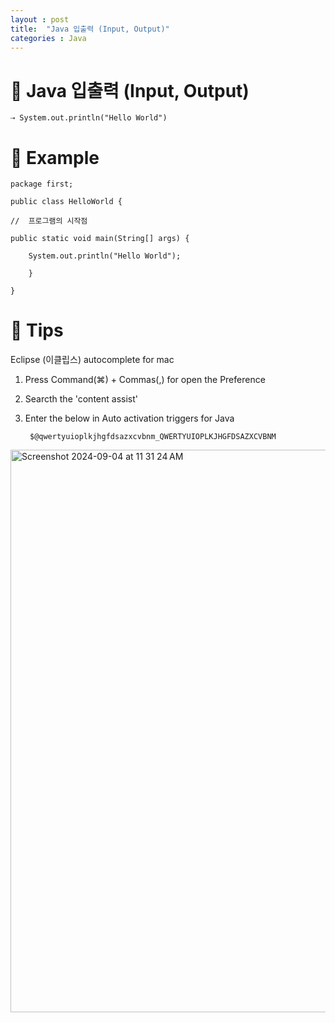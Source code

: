 ```yaml
---
layout : post
title:  "Java 입출력 (Input, Output)"
categories : Java
---
```


# 🌸  Java 입출력 (Input, Output)

    ⇢ System.out.println("Hello World")



# 🌸  Example

    package first;
    
    public class HelloWorld {
    
    //	프로그램의 시작점

	public static void main(String[] args) {

		System.out.println("Hello World");

	    }

    }


# 🌸  Tips

Eclipse (이클립스) autocomplete for mac

1. Press Command(⌘) + Commas(,) for open the Preference

2. Searcth the 'content assist'

3. Enter the below in Auto activation triggers for Java 

        $@qwertyuioplkjhgfdsazxcvbnm_QWERTYUIOPLKJHGFDSAZXCVBNM



<img width="900" alt="Screenshot 2024-09-04 at 11 31 24 AM" src="https://github.com/user-attachments/assets/9daefe12-2d15-4c3d-90e4-713050f031c5">




